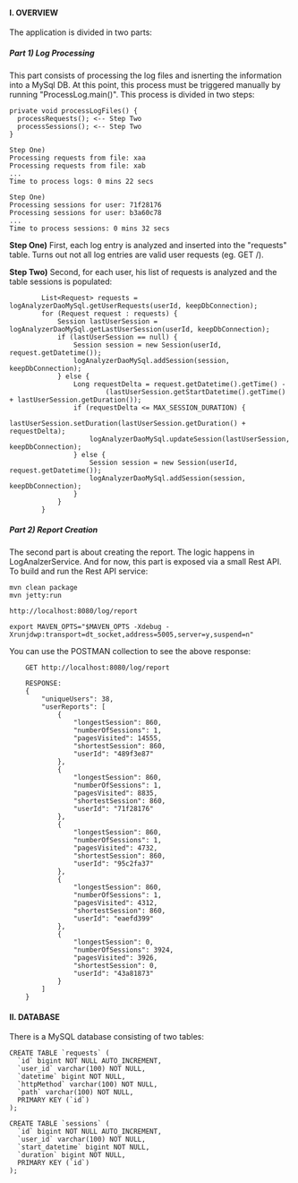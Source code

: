 
#### I. OVERVIEW

The application is divided in two parts:

##### **Part 1) Log Processing**

This part consists of processing the log files and isnerting the information into a MySql DB. At this point, 
this process must be triggered manually by running "ProcessLog.main()". This process is divided in two steps:
                                                                        
    private void processLogFiles() {
      processRequests(); <-- Step Two
      processSessions(); <-- Step Two
    }
    
    Step One)
    Processing requests from file: xaa
    Processing requests from file: xab
    ...
    Time to process logs: 0 mins 22 secs

    Step One)
    Processing sessions for user: 71f28176
    Processing sessions for user: b3a60c78
    ...
    Time to process sessions: 0 mins 32 secs

            
**Step One)** First, each log entry is analyzed and inserted into the "requests" table. Turns out not all log entries are 
valid user requests (eg. GET /).

**Step Two)** Second, for each user, his list of requests is analyzed and the table sessions is populated:

            List<Request> requests = logAnalyzerDaoMySql.getUserRequests(userId, keepDbConnection);
            for (Request request : requests) {
                Session lastUserSession = logAnalyzerDaoMySql.getLastUserSession(userId, keepDbConnection);
                if (lastUserSession == null) {
                    Session session = new Session(userId, request.getDatetime());
                    logAnalyzerDaoMySql.addSession(session, keepDbConnection);
                } else {
                    Long requestDelta = request.getDatetime().getTime() -
                            (lastUserSession.getStartDatetime().getTime() + lastUserSession.getDuration());
                    if (requestDelta <= MAX_SESSION_DURATION) {
                        lastUserSession.setDuration(lastUserSession.getDuration() + requestDelta);
                        logAnalyzerDaoMySql.updateSession(lastUserSession, keepDbConnection);
                    } else {
                        Session session = new Session(userId, request.getDatetime());
                        logAnalyzerDaoMySql.addSession(session, keepDbConnection);
                    }
                }
            }

##### **Part 2) Report Creation**

The second part is about creating the report. The logic happens in LogAnalzerService. And for now, this 
part is exposed via a small Rest API. To build and run the Rest API service:

    mvn clean package
    mvn jetty:run

    http://localhost:8080/log/report

    export MAVEN_OPTS="$MAVEN_OPTS -Xdebug -Xrunjdwp:transport=dt_socket,address=5005,server=y,suspend=n"

You can use the POSTMAN collection to see the above response:

        GET http://localhost:8080/log/report

        RESPONSE:
        {
            "uniqueUsers": 38,
            "userReports": [
                {
                    "longestSession": 860,
                    "numberOfSessions": 1,
                    "pagesVisited": 14555,
                    "shortestSession": 860,
                    "userId": "489f3e87"
                },
                {
                    "longestSession": 860,
                    "numberOfSessions": 1,
                    "pagesVisited": 8835,
                    "shortestSession": 860,
                    "userId": "71f28176"
                },
                {
                    "longestSession": 860,
                    "numberOfSessions": 1,
                    "pagesVisited": 4732,
                    "shortestSession": 860,
                    "userId": "95c2fa37"
                },
                {
                    "longestSession": 860,
                    "numberOfSessions": 1,
                    "pagesVisited": 4312,
                    "shortestSession": 860,
                    "userId": "eaefd399"
                },
                {
                    "longestSession": 0,
                    "numberOfSessions": 3924,
                    "pagesVisited": 3926,
                    "shortestSession": 0,
                    "userId": "43a81873"
                }
            ]
        }
        
#### II. DATABASE

There is a MySQL database consisting of two tables:

    CREATE TABLE `requests` (
      `id` bigint NOT NULL AUTO_INCREMENT,
      `user_id` varchar(100) NOT NULL,
      `datetime` bigint NOT NULL,
      `httpMethod` varchar(100) NOT NULL,
      `path` varchar(100) NOT NULL,
      PRIMARY KEY (`id`)
    );
    
    CREATE TABLE `sessions` (
      `id` bigint NOT NULL AUTO_INCREMENT,
      `user_id` varchar(100) NOT NULL,
      `start_datetime` bigint NOT NULL,
      `duration` bigint NOT NULL,
      PRIMARY KEY (`id`)
    );